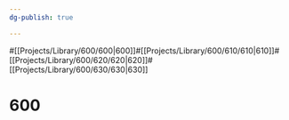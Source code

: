 ```yaml
---
dg-publish: true

---
```

#[[Projects/Library/600/600\|600]]#[[Projects/Library/600/610/610\|610]]#[[Projects/Library/600/620/620\|620]]#[[Projects/Library/600/630/630\|630]]

# 600

